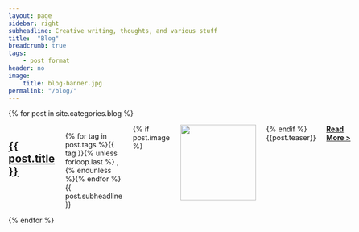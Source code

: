 ```yaml
---
layout: page
sidebar: right
subheadline: Creative writing, thoughts, and various stuff
title:  "Blog"
breadcrumb: true
tags:
    - post format
header: no
image:
    title: blog-banner.jpg
permalink: "/blog/"
---
```

{% for post in site.categories.blog %}
<div class="row">
    <div class="small-12 columns b60">
        <h2>
            <a href="{{ site.url }}{{ site.baseurl }}{{ post.url }}" title="{{ post.title }}">{{ post.title }}</a>
        </h2>
        <p class="subheadline">
        <span class="subheader">{% for tag in post.tags %}{{ tag }}{% unless forloop.last %} , {% endunless %}{% endfor %}
        </span>
        {{ post.subheadline }}
        </p>
        {% if post.image %}
        <img src="{{ site.url }}{{ site.baseurl }}/images/{{ post.image.title }}" class="alignleft" width="150" height="150">
        {% endif %}
        {{post.teaser}} &nbsp;
        <a href="{{ site.url }}{{ site.baseurl }}{{ post.url }}" title="{{ post.title }}"><strong>Read More&nbsp;></strong></a>
    </div>
</div>
{% endfor %}
